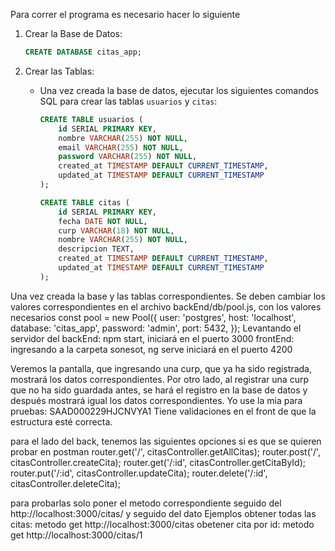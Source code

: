 Para correr el programa es necesario hacer lo siguiente

1. Crear la Base de Datos:
     ```sql
     CREATE DATABASE citas_app;
     ```

2. Crear las Tablas:
   - Una vez creada la base de datos, ejecutar los siguientes comandos SQL para crear las tablas `usuarios` y `citas`:
   
     ```sql
     CREATE TABLE usuarios (
         id SERIAL PRIMARY KEY,
         nombre VARCHAR(255) NOT NULL,
         email VARCHAR(255) NOT NULL,
         password VARCHAR(255) NOT NULL,
         created_at TIMESTAMP DEFAULT CURRENT_TIMESTAMP,
         updated_at TIMESTAMP DEFAULT CURRENT_TIMESTAMP
     );
     
     CREATE TABLE citas (
         id SERIAL PRIMARY KEY,
         fecha DATE NOT NULL,
         curp VARCHAR(18) NOT NULL,
         nombre VARCHAR(255) NOT NULL,
         descripcion TEXT,
         created_at TIMESTAMP DEFAULT CURRENT_TIMESTAMP,
         updated_at TIMESTAMP DEFAULT CURRENT_TIMESTAMP
     );
     ```
Una vez creada la base y las tablas correspondientes.
Se deben cambiar los valores correspondientes en el archivo backEnd/db/pool.js, con los valores necesarios 
const pool = new Pool({
    user: 'postgres',
    host: 'localhost',
    database: 'citas_app',
    password: 'admin',
    port: 5432,
});
Levantando el servidor del backEnd: npm start, iniciará en el puerto 3000
frontEnd: ingresando a la carpeta sonesot, ng serve iniciará en el puerto 4200

Veremos la pantalla, que ingresando una curp, que ya ha sido registrada, mostrará los datos correspondientes.
Por otro lado, al registrar una curp que no ha sido guardada antes, se hará el registro en la base de datos y después mostrará igual los datos correspondientes.
Yo use la mia para pruebas: SAAD000229HJCNVYA1
Tiene validaciones en el front de que la estructura esté correcta.

para el lado del back, tenemos las siguientes opciones si es que se quieren probar en postman 
router.get('/', citasController.getAllCitas);
router.post('/', citasController.createCita);
router.get('/:id', citasController.getCitaById);
router.put('/:id', citasController.updateCita);
router.delete('/:id', citasController.deleteCita);

para probarlas solo poner el metodo correspondiente seguido del http://localhost:3000/citas/ y seguido del dato 
Ejemplos 
obtener todas las citas: 
metodo get
http://localhost:3000/citas
obetener cita por id: 
metodo get
http://localhost:3000/citas/1



